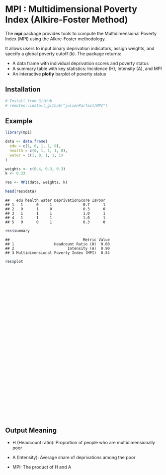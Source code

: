 
# MPI : Multidimensional Poverty Index (Alkire-Foster Method)

The **mpi** package provides tools to compute the Multidimensional
Poverty Index (MPI) using the Alkire-Foster methodology.

It allows users to input binary deprivation indicators, assign weights,
and specify a global poverty cutoff (k). The package returns:

- A data frame with individual deprivation scores and poverty status
- A summary table with key statistics: Incidence (H), Intensity (A), and
  MPI
- An interactive **plotly** barplot of poverty status

## Installation

``` r
# Install from GitHub
# remotes::install_github("julienParfait/MPI")
```

## Example

``` r
library(mpi)

data <- data.frame(
  edu = c(1, 0, 1, 1, 0),
  health = c(0, 1, 1, 1, 0),
  water = c(1, 0, 1, 1, 1)
)

weights <- c(0.4, 0.3, 0.3)
k <- 0.33

res <- MPI(data, weights, k)

head(res$data)
```

    ##   edu health water DeprivationScore IsPoor
    ## 1   1      0     1              0.7      1
    ## 2   0      1     0              0.3      0
    ## 3   1      1     1              1.0      1
    ## 4   1      1     1              1.0      1
    ## 5   0      0     1              0.3      0

``` r
res$summary
```

    ##                                 Metric Value
    ## 1                  Headcount Ratio (H)  0.60
    ## 2                        Intensity (A)  0.90
    ## 3 Multidimensional Poverty Index (MPI)  0.54

``` r
res$plot
```

<div class="plotly html-widget html-fill-item" id="htmlwidget-45ec5a5fef7d9afb50c4" style="width:672px;height:480px;"></div>
<script type="application/json" data-for="htmlwidget-45ec5a5fef7d9afb50c4">{"x":{"visdat":{"1f0071ba3118":["function () ","plotlyVisDat"]},"cur_data":"1f0071ba3118","attrs":{"1f0071ba3118":{"x":["Non-poor","Poor"],"y":[40,60],"text":["40%","60%"],"textposition":"outside","marker":{"color":["#27AE60","#C0392B"]},"alpha_stroke":1,"sizes":[10,100],"spans":[1,20],"type":"bar"}},"layout":{"margin":{"b":60,"l":60,"t":25,"r":10},"title":{"text":"Poverty Status Distribution","font":{"size":14}},"xaxis":{"domain":[0,1],"automargin":true,"title":{"text":"Poverty Status","font":{"size":12}},"type":"category","categoryorder":"array","categoryarray":["Non-poor","Poor"]},"yaxis":{"domain":[0,1],"automargin":true,"title":{"text":"Percentage","font":{"size":12}}},"uniformtext":{"minsize":10,"mode":"hide"},"hovermode":"closest","showlegend":false},"source":"A","config":{"modeBarButtonsToAdd":["hoverclosest","hovercompare"],"showSendToCloud":false},"data":[{"x":["Non-poor","Poor"],"y":[40,60],"text":["40%","60%"],"textposition":["outside","outside"],"marker":{"color":["#27AE60","#C0392B"],"line":{"color":"rgba(31,119,180,1)"}},"type":"bar","error_y":{"color":"rgba(31,119,180,1)"},"error_x":{"color":"rgba(31,119,180,1)"},"xaxis":"x","yaxis":"y","frame":null}],"highlight":{"on":"plotly_click","persistent":false,"dynamic":false,"selectize":false,"opacityDim":0.20000000000000001,"selected":{"opacity":1},"debounce":0},"shinyEvents":["plotly_hover","plotly_click","plotly_selected","plotly_relayout","plotly_brushed","plotly_brushing","plotly_clickannotation","plotly_doubleclick","plotly_deselect","plotly_afterplot","plotly_sunburstclick"],"base_url":"https://plot.ly"},"evals":[],"jsHooks":[]}</script>

## Output Meaning

- H (Headcount ratio): Proportion of people who are multidimensionally
  poor

- A (Intensity): Average share of deprivations among the poor

- MPI: The product of H and A
